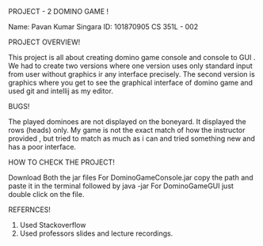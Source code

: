  PROJECT - 2 DOMINO GAME !

 Name: Pavan Kumar Singara
 ID: 101870905
 CS 351L - 002

 PROJECT OVERVIEW!

 This project is all about creating domino game console and console to GUI . We had to create two versions where one version uses only standard input from user without graphics ir any interface precisely. The second version is graphics where you get to see the graphical interface of domino game and used git and intellij as my editor. 

 BUGS!

 The played dominoes are not displayed on the boneyard. It displayed the rows (heads) only.
 My game is not the exact match of how the instructor provided , but tried to match as much as i can and tried something new and has a poor interface.

 HOW TO CHECK THE PROJECT!

 Download Both the jar files
 For DominoGameConsole.jar copy the path and paste it in the terminal followed by java -jar
 For DominoGameGUI just double click on the file.

 REFERNCES!
 1. Used Stackoverflow
 2. Used professors slides and lecture recordings.


